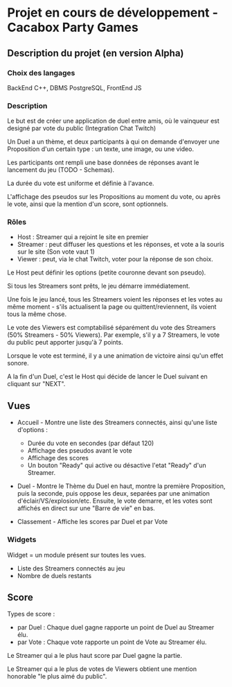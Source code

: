 # Projet en cours de développement - Cacabox Party Games

## Description du projet (en version Alpha)

### Choix des langages
BackEnd C++, DBMS PostgreSQL, FrontEnd JS

### Description
Le but est de créer une application de duel entre amis, où le vainqueur est designé par vote du public (Integration Chat Twitch)

Un Duel a un thème, et deux participants à qui on demande d'envoyer une Proposition d'un certain type : un texte, une image, ou une video.

Les participants ont rempli une base données de réponses avant le lancement du jeu (TODO - Schemas).

La durée du vote est uniforme et définie à l'avance.

L'affichage des pseudos sur les Propositions au moment du vote, ou après le vote, ainsi que la mention d'un score, sont optionnels.

### Rôles
- Host : Streamer qui a rejoint le site en premier
- Streamer : peut diffuser les questions et les réponses, et vote a la souris sur le site (Son vote vaut 1)
- Viewer : peut, via le chat Twitch, voter pour la réponse de son choix. 

Le Host peut définir les options (petite couronne devant son pseudo).

Si tous les Streamers sont prêts, le jeu démarre immédiatement.

Une fois le jeu lancé, tous les Streamers voient les réponses et les votes au même moment - s'ils actualisent la page ou quittent/reviennent, ils voient tous la même chose.

Le vote des Viewers est comptabilisé séparément du vote des Streamers (50% Streamers - 50% Viewers). Par exemple, s'il y a 7 Streamers, le vote du public peut apporter jusqu'à 7 points.

Lorsque le vote est terminé, il y a une animation de victoire ainsi qu'un effet sonore.

A la fin d'un Duel, c'est le Host qui décide de lancer le Duel suivant en cliquant sur "NEXT".

## Vues

- Accueil - Montre une liste des Streamers connectés, ainsi qu'une liste d'options :
    - Durée du vote en secondes (par défaut 120)
    - Affichage des pseudos avant le vote
    - Affichage des scores
    - Un bouton "Ready" qui active ou désactive l'etat "Ready" d'un Streamer.

- Duel - Montre le Thème du Duel en haut, montre la première Proposition, puis la seconde, puis oppose les deux, separées par une animation d'éclair/VS/explosion/etc. Ensuite, le vote demarre, et les votes sont affichés en direct sur une "Barre de vie" en bas.

- Classement - Affiche les scores par Duel et par Vote

### Widgets

Widget = un module présent sur toutes les vues.
- Liste des Streamers connectés au jeu
- Nombre de duels restants

## Score

Types de score :
- par Duel : Chaque duel gagne rapporte un point de Duel au Streamer élu.
- par Vote : Chaque vote rapporte un point de Vote au Streamer élu.

Le Streamer qui a le plus haut score par Duel gagne la partie.

Le Streamer qui a le plus de votes de Viewers obtient une mention honorable "le plus aimé du public".